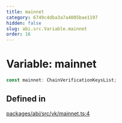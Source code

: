 ```yaml
---
title: mainnet
category: 6749c4dba3a7a4005bae1197
hidden: false
slug: abi.src.Variable.mainnet
order: 16
---
```


# Variable: mainnet

```ts
const mainnet: ChainVerificationKeysList;
```

## Defined in

[packages/abi/src/vk/mainnet.ts:4](https://github.com/zkcloudworker/minatokens-lib/blob/main/packages/abi/src/vk/mainnet.ts#L4)
